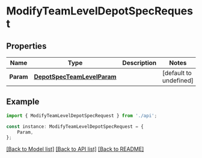 # ModifyTeamLevelDepotSpecRequest


## Properties

Name | Type | Description | Notes
------------ | ------------- | ------------- | -------------
**Param** | [**DepotSpecTeamLevelParam**](DepotSpecTeamLevelParam.md) |  | [default to undefined]

## Example

```typescript
import { ModifyTeamLevelDepotSpecRequest } from './api';

const instance: ModifyTeamLevelDepotSpecRequest = {
    Param,
};
```

[[Back to Model list]](../README.md#documentation-for-models) [[Back to API list]](../README.md#documentation-for-api-endpoints) [[Back to README]](../README.md)
